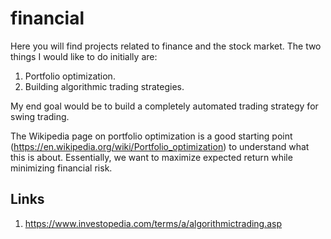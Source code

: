 # financial

Here you will find projects related to finance and the stock market. The two things I would like to do initially are:

1. Portfolio optimization.
2. Building algorithmic trading strategies.

My end goal would be to build a completely automated trading strategy for swing trading.

The Wikipedia page on portfolio optimization is a good starting point (https://en.wikipedia.org/wiki/Portfolio_optimization) to understand what this is about. Essentially, we want to maximize expected return while minimizing financial risk.

## Links

1. https://www.investopedia.com/terms/a/algorithmictrading.asp
